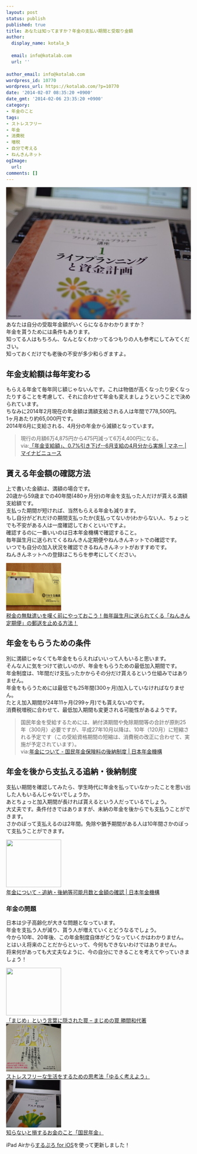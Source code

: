 ```yaml
---
layout: post
status: publish
published: true
title: あなたは知ってますか？年金の支払い期間と受取り金額
author:
  display_name: kotala_b

  email: info@kotalab.com
  url: ''

author_email: info@kotalab.com
wordpress_id: 10770
wordpress_url: https://kotalab.com/?p=10770
date: '2014-02-07 08:35:20 +0900'
date_gmt: '2014-02-06 23:35:20 +0900'
category:
- 年金のこと
tags:
- ストレスフリー
- 年金
- 消費税
- 増税
- 自分で考える
- ねんきんネット
ogImage:
  url:
comments: []
---
```

<p><img src="/wp-content/uploads/whats-nenkin_140207-546x361.jpg" alt="whats-nenkin_140207" width="546" height="361" class="alignnone size-large wp-image-10790" /><br />
あなたは自分の受取年金額がいくらになるかわかりますか？<br />
年金を貰うためには条件もあります。<br />
知ってる人はもちろん、なんとなくわかってるつもりの人も参考にしてみてください。<br />
知っておくだけでも老後の不安が多少和らぎますよ。<br />
</p>
<!--more-->
<h2>年金支給額は毎年変わる</h2>
<p>もらえる年金て毎年同じ額じゃないんです。これは物価が高くなったり安くなったりすることを考慮して、それに合わせて年金も変えましょうということで決められています。<br />
ちなみに2014年2月現在の年金額は<span class="b">満額支給</span>される人は年間で778,500円。<br />
1ヶ月あたり約65,000円です。<br />
2014年6月に支給される、4月分の年金から減額となっています。</p>
<blockquote><p>現行の月額6万4,875円から475円減って6万4,400円になる。<br />
via:<a href="http://s.news.mynavi.jp/news/2014/02/03/146/" target="_blank">「年金支給額」、0.7%引き下げ--6月支給の4月分から実施 | マネー | マイナビニュース</a><span class="removed_link" title="b.hatena.ne.jp/entry/http://s.news.mynavi.jp/news/2014/02/03/146/"><img border="0" src="https://b.hatena.ne.jp/entry/image/http://s.news.mynavi.jp/news/2014/02/03/146/" alt="" /></span> </p></blockquote>
<h2>貰える年金額の確認方法</h2>
<p>上で書いた金額は、満額の場合です。<br />
20歳から59歳までの40年間(480ヶ月分)の年金を支払った人だけが貰える満額支給額です。<br />
支払った期間が短ければ、当然もらえる年金も減ります。<br />
もし自分がどれだけの期間支払ったか(支払ってないか)わからない人、ちょっとでも不安がある人は一度確認しておくといいですよ。<br />
<span class="b">確認するのに一番いいのは日本年金機構で確認すること</span>。<br />
毎年誕生月に送られてくるねんきん定期便やねんきんネットでの確認です。<br />
いつでも自分の加入状況を確認できるねんきんネットがおすすめです。<br />
ねんきんネットへの登録はこちらを参考にしてください。</p>
<div class="shht">
<div class="shhtimg"><a href="/stop-nenkin-teikibin" target="_blank"><img src="/wp-content/uploads/nenkin_130123.png" alt="" width="150" height="130" /></a></div>
<div class="shhttext"><a href="/stop-nenkin-teikibin" target="_blank">税金の無駄遣いを嘆く前にやっておこう！毎年誕生月に送られてくる「ねんきん定期便」の郵送を止める方法！</a><span class="removed_link" title="b.hatena.ne.jp/entry/https://kotalab.com/stop-nenkin-teikibin"><img border="0" src="https://b.hatena.ne.jp/entry/image/https://kotalab.com/stop-nenkin-teikibin" alt="" /></span></div>
</div>
<h2>年金をもらうための条件</h2>
<p>別に満額じゃなくても年金をもらえればいいって人もいると思います。<br />
そんな人に気をつけて欲しいのが、年金をもらうための最低加入期間です。<br />
年金制度は、1年間だけ支払ったかからその分だけ貰えるという仕組みではありません。<br />
年金をもらうためには最低でも25年間(300ヶ月)加入していなければなりません。<br />
たとえ加入期間が24年11ヶ月(299ヶ月)でも貰えないのです。<br />
消費税増税に合わせて、最低加入期間も変更される可能性があるようです。</p>
<blockquote><p>国民年金を受給するためには、納付済期間や免除期間等の合計が原則25年（300月）必要ですが、平成27年10月以降は、10年（120月）に短縮される予定です（この受給資格期間の短縮は、消費税の改正に合わせて、実施が予定されています）。<br />
via:<a href="http://www.nenkin.go.jp/n/www/service/detail.jsp?id=6221" target="_blank">年金について - 国民年金保険料の後納制度 | 日本年金機構</a><a href="https://b.hatena.ne.jp/entry/http://www.nenkin.go.jp/n/www/service/detail.jsp?id=6221" target="_blank"><img border="0" src="https://b.hatena.ne.jp/entry/image/http://www.nenkin.go.jp/n/www/service/detail.jsp?id=6221" alt="" /></a> </p></blockquote>
<h2>年金を後から支払える追納・後納制度</h2>
<p>支払い期間を確認してみたら、学生時代に年金を払っていなかったことを思い出した人もいるんじゃないでしょうか。<br />
あとちょっと加入期間が長ければ貰えるという人だっているでしょう。<br />
大丈夫です。条件付きではありますが、未納の年金を後からでも支払うことができます。<br />
さかのぼって支払えるのは2年間。免除や猶予期間がある人は10年間さかのぼって支払うことができます。</p>
<div class="shht">
<div class="shhtimg"><a href="https://www.nenkin.go.jp/n/www/service/detail.jsp?id=6077" target="_blank"><img src="https://capture.heartrails.com/150x130/shadow?https://www.nenkin.go.jp/n/www/service/detail.jsp?id=6077" alt="" width="150" height="130" /></a></div>
<div class="shhttext"><a href="https://www.nenkin.go.jp/n/www/service/detail.jsp?id=6077" target="_blank">年金について - 追納・後納等可能月数と金額の確認 | 日本年金機構</a><a href="https://b.hatena.ne.jp/entry/https://www.nenkin.go.jp/n/www/service/detail.jsp?id=6077" target="_blank"><img border="0" src="https://b.hatena.ne.jp/entry/image/https://www.nenkin.go.jp/n/www/service/detail.jsp?id=6077" alt="" /></a></div>
</div>
<div class="clear"></div>
<h3>年金の問題</h3>
<p>日本は少子高齢化が大きな問題となっています。<br />
年金を支払う人が減り、貰う人が増えていくとどうなるでしょう。<br />
今から10年、20年後、この年金制度自体がどうなっていくかはわかりません。<br />
とはいえ将来のことだからといって、今何もできないわけではありません。<br />
将来何があっても大丈夫なように、今の自分にできることを考えてやっていきましょう！</p>
<div class="shht">
<div class="shhtimg"><a href="/books-majimenowana" target="_blank"><img src="https://capture.heartrails.com/150x130/shadow?https://kotalab.com/books-majimenowana" alt="" width="150" height="130" /></a></div>
<div class="shhttext"><a href="/books-majimenowana" target="_blank">「まじめ」という言葉に隠された罠 &ndash; まじめの罠 勝間和代著</a><span class="removed_link" title="b.hatena.ne.jp/entry/https://kotalab.com/books-majimenowana"><img border="0" src="https://b.hatena.ne.jp/entry/image/https://kotalab.com/books-majimenowana" alt="" /></span></div>
</div>
<div class="shht">
<div class="shhtimg"><a href="/books-thinking" target="_blank"><img src="/wp-content/uploads/yuruku_121129.jpg" alt="" width="150" height="130" /></a></div>
<div class="shhttext"><a href="/books-thinking" target="_blank">ストレスフリーな生活をするための思考法「ゆるく考えよう」</a><span class="removed_link" title="b.hatena.ne.jp/entry/https://kotalab.com/books-thinking"><img border="0" src="https://b.hatena.ne.jp/entry/image/https://kotalab.com/books-thinking" alt="" /></span></div>
</div>
<div class="shht">
<div class="shhtimg"><a href="/money-nenkin" target="_blank"><img src="/wp-content/uploads/money-nenkin_140208-546x361.jpg" alt="" width="150" height="130" /></a></div>
<div class="shhttext"><a href="/money-nenkin" target="_blank">知らないと損するお金のこと「国民年金」</a><span class="removed_link" title="b.hatena.ne.jp/entry/https://kotalab.com/money-nenkin"><img border="0" src="https://b.hatena.ne.jp/entry/image/https://kotalab.com/money-nenkin" alt="" /></span></div>
</div>
<div class="clear"></div>
<p>iPad Airから<a href="https://itunes.apple.com/jp/app/surupuro-for-ios-buroguedita/id436676299?mt=8&uo=4&at=10l4yU" rel="nofollow" target="_blank">するぷろ for iOS</a>を使って更新しました！</p>
